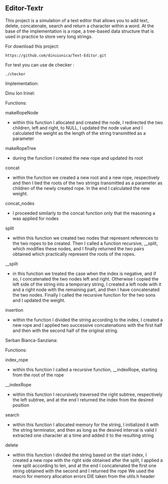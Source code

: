 
## Editor-Textr<br />

This project is a simulation of a text editor that allows you to add text, delete, concatenate, search 
and return a character within a word. At the base of the implementation is a rope, a tree-based data
structure that is used in practice to store very long strings.

For download this project:
```
https://github.com/dinuionica/Text-Editor.git
```
For test you can use de checker :<br />
```
./checker
```
Implementation:

Dinu Ion Irinel:

Functions:

makeRopeNode
- within this function I allocated and created the node, I redirected
the two children, left and right, to NULL, I updated the node value and I
calculated the weight as the length of the string transmitted as a parameter

makeRopeTree
- during the function I created the new rope and updated its root

concat
- within the function we created a new root and a new rope, respectively
and then I tied the roots of the two strings transmitted as a parameter
as children of the newly created rope. In the end I calculated the new weight.


concat_nodes
- I proceeded similarly to the concat function only that the reasoning a
was applied for nodes

split
- within this function we created two nodes that represent references
to the two ropes to be created. Then I called a function
recursive, __split, which modifies these nodes, and I finally returned
the two pairs obtained which practically represent the roots of the ropes.

__split
- in this function we treated the case when the index is negative,
and if so, I concatenated the two nodes left and right. Otherwise
I copied the left side of the string into a temporary string, I created
a left node with it and a right node with the remaining part, and then I have
concatenated the two nodes. Finally I called the recursive function for
the two sons and I updated the weight.



insertion
- within the function I divided the string according to the index, I created
a new rope and I applied two successive concatenations with the first half and
then with the second half of the original string.


Serban Bianca-Sanziana:


Functions:

index_rope
- within this function I called a recursive function, __indexRope,
starting from the root of the rope

__indexRope
- within this function I recursively traversed the right subtree, respectively
the left subtree, and at the end I returned the index from the desired position

search
- within this function I allocated memory for the string, I initialized it
with the string terminator, and then as long as the desired interval is valid I
extracted one character at a time and added it to the resulting string

delete
- within this function I divided the string based on the start index,
I created a new rope with the right side obtained after the split,
I applied a new split according to len, and at the end I concatenated the first one
string obtained with the second and I returned the rope
We used the macro for memory allocation errors
DIE taken from the utils.h header
